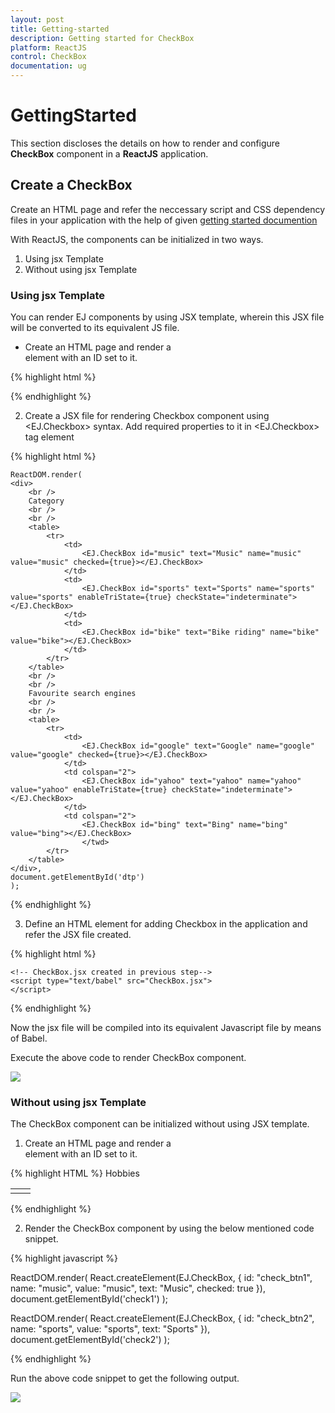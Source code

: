 ```yaml
---
layout: post
title: Getting-started
description: Getting started for CheckBox
platform: ReactJS
control: CheckBox
documentation: ug
---
```


# GettingStarted

This section discloses the details on how to render and configure **CheckBox** component in a **ReactJS** application.

## Create a CheckBox

Create an HTML page and refer the neccessary script and CSS dependency files in your application with the help of given [getting started documention](http://help.syncfusion.com/reactjs)

With ReactJS, the components can be initialized in two ways. 

1. Using jsx Template
2. Without using jsx Template

### Using jsx Template

You can render EJ components by using JSX template, wherein this JSX file will be converted to its equivalent JS file. 

* Create an HTML page and render a <div> element with an ID set to it.

{% highlight html %}

<body>
    <div id="dtp"></div>
</body>

{% endhighlight %}

2. Create a JSX file for rendering Checkbox component using <EJ.Checkbox> syntax. Add required properties to it in <EJ.Checkbox> tag element

{% highlight html %}

    ReactDOM.render(
    <div>
        <br />
        Category
        <br />
        <br />
        <table>
            <tr>
                <td>
                    <EJ.CheckBox id="music" text="Music" name="music" value="music" checked={true}></EJ.CheckBox>
                </td>
                <td>
                    <EJ.CheckBox id="sports" text="Sports" name="sports" value="sports" enableTriState={true} checkState="indeterminate"></EJ.CheckBox>
                </td>
                <td>
                    <EJ.CheckBox id="bike" text="Bike riding" name="bike" value="bike"></EJ.CheckBox>
                </td>
            </tr>
        </table>
        <br />
        <br />
        Favourite search engines
        <br />
        <br />
        <table>
            <tr>
                <td>
                    <EJ.CheckBox id="google" text="Google" name="google" value="google" checked={true}></EJ.CheckBox>
                </td>
                <td colspan="2">
                    <EJ.CheckBox id="yahoo" text="yahoo" name="yahoo" value="yahoo" enableTriState={true} checkState="indeterminate"></EJ.CheckBox>
                </td>
                <td colspan="2">
                    <EJ.CheckBox id="bing" text="Bing" name="bing" value="bing"></EJ.CheckBox>
                    </twd>
            </tr>
        </table>
    </div>,
    document.getElementById('dtp')
    );    

{% endhighlight %}

3. Define an HTML element for adding Checkbox in the application and refer the JSX file created.

 {% highlight html %}

<body>
    <div id="dtp"></div>

    <!-- CheckBox.jsx created in previous step-->
    <script type="text/babel" src="CheckBox.jsx">
    </script>   
</body>

{% endhighlight %}

Now the jsx file will be compiled into its equivalent Javascript file by means of Babel. 

Execute the above code to render CheckBox component. 

![](Getting-Started_images/Checkbox_jsx.png)

### Without using jsx Template

The CheckBox component can be initialized without using JSX template. 

1. Create an HTML page and render a <div> element with an ID set to it. 

{% highlight HTML %}
Hobbies
<table>
    <tr>
        <td>
            <div id="check1"></div>
        </td>
        <td>
            <div id="check2"></div>
        </td>
    </tr>
</table>

{% endhighlight %}

2. Render the CheckBox component by using the below mentioned code snippet.

{% highlight javascript %}

ReactDOM.render(
    React.createElement(EJ.CheckBox, {
        id: "check_btn1",
        name: "music",
        value: "music",
        text: "Music",
        checked: true
    }),
document.getElementById('check1')
);

ReactDOM.render(
    React.createElement(EJ.CheckBox, {
        id: "check_btn2",
        name: "sports",
        value: "sports",
        text: "Sports"
    }),
document.getElementById('check2')
);

{% endhighlight %}

Run the above code snippet to get the following output.

![](getting-started_images/Checkbox.png) 
